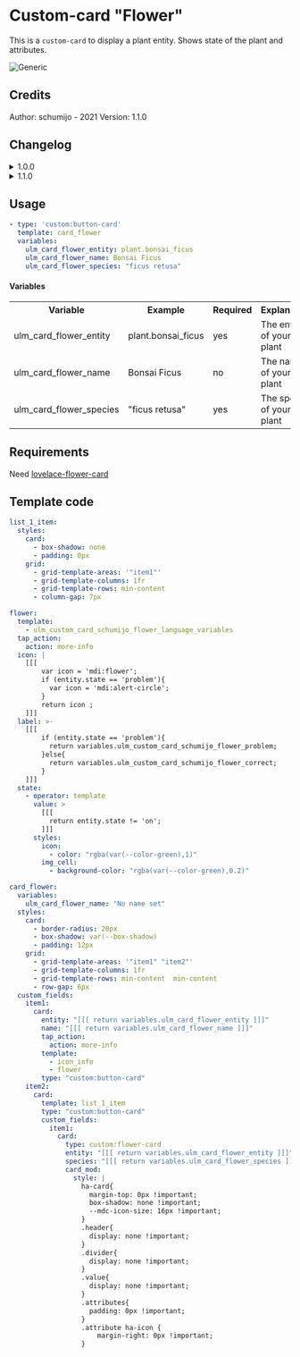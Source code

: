 # Custom-card "Flower"
This is a `custom-card` to display a plant entity. Shows state of the plant and attributes.

![Generic](../../../../assets/screenshots/flower.png)

## Credits
Author: schumijo - 2021
Version: 1.1.0

## Changelog
<details>
<summary>1.0.0</summary>
Initial release
</details>
<details>
<summary>1.1.0</summary>
Fix language files for beta5
Updated README
</details>

## Usage

```yaml
- type: 'custom:button-card'
  template: card_flower
  variables:
    ulm_card_flower_entity: plant.bonsai_ficus
    ulm_card_flower_name: Bonsai Ficus
    ulm_card_flower_species: "ficus retusa"
```
#### Variables
<table>
<tr>
<th>Variable</th>
<th>Example</th>
<th>Required</th>
<th>Explanation</th>
</tr>
<tr>
<td>ulm_card_flower_entity</td>
<td>plant.bonsai_ficus</td>
<td>yes</td>
<td>The entity of your plant</td>
</tr>
<tr>
<td>ulm_card_flower_name</td>
<td>Bonsai Ficus</td>
<td>no</td>
<td>The name of your plant</td>
</tr>
<tr>
<td>ulm_card_flower_species</td>
<td>"ficus retusa"</td>
<td>yes</td>
<td>The species of your plant</td>
</tr>
</table>

## Requirements

Need [lovelace-flower-card](https://github.com/thomasloven/lovelace-flower-card)

## Template code

```yaml
list_1_item:
  styles:
    card:
      - box-shadow: none
      - padding: 0px
    grid:
      - grid-template-areas: '"item1"'
      - grid-template-columns: 1fr
      - grid-template-rows: min-content
      - column-gap: 7px

flower:
  template:
    - ulm_custom_card_schumijo_flower_language_variables
  tap_action:
    action: more-info
  icon: |
    [[[
        var icon = 'mdi:flower';
        if (entity.state == 'problem'){
          var icon = 'mdi:alert-circle';
        }
        return icon ;
    ]]]
  label: >-
    [[[
        if (entity.state == 'problem'){
          return variables.ulm_custom_card_schumijo_flower_problem;
        }else{
          return variables.ulm_custom_card_schumijo_flower_correct;
        }
    ]]]
  state:
    - operator: template
      value: >
        [[[
          return entity.state != 'on';
        ]]]
      styles:
        icon:
          - color: "rgba(var(--color-green),1)"
        img_cell:
          - background-color: "rgba(var(--color-green),0.2)"

card_flower:
  variables:
    ulm_card_flower_name: "No name set"
  styles:
    card:
      - border-radius: 20px
      - box-shadow: var(--box-shadow)
      - padding: 12px
    grid:
      - grid-template-areas: '"item1" "item2"'
      - grid-template-columns: 1fr
      - grid-template-rows: min-content  min-content
      - row-gap: 6px
  custom_fields:
    item1:
      card:
        entity: "[[[ return variables.ulm_card_flower_entity ]]]"
        name: "[[[ return variables.ulm_card_flower_name ]]]"
        tap_action:
          action: more-info
        template:
          - icon_info
          - flower
        type: "custom:button-card"
    item2:
      card:
        template: list_1_item
        type: "custom:button-card"
        custom_fields:
          item1:
            card:
              type: custom:flower-card
              entity: "[[[ return variables.ulm_card_flower_entity ]]]"
              species: "[[[ return variables.ulm_card_flower_species ]]]"
              card_mod:
                style: |
                  ha-card{
                    margin-top: 0px !important;
                    box-shadow: none !important;
                    --mdc-icon-size: 16px !important;
                  }
                  .header{
                    display: none !important;
                  }
                  .divider{
                    display: none !important;
                  }
                  .value{
                    display: none !important;
                  }
                  .attributes{
                    padding: 0px !important;
                  }
                  .attribute ha-icon {
                      margin-right: 0px !important;
                  }
```
